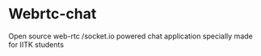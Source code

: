 Webrtc-chat
===========

Open source web-rtc /socket.io powered chat application specially made for IITK students
